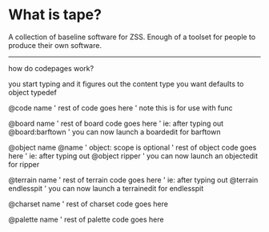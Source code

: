 # What is tape?

A collection of baseline software for ZSS.
Enough of a toolset for people to produce their own software.

----
how do codepages work?

you start typing and it figures out the content type you want
defaults to object typedef

@code name
' rest of code goes here
' note this is for use with func

@board name
' rest of board code goes here
' ie: after typing out @board:barftown
' you can now launch a boardedit for barftown

@object name
@name ' object: scope is optional
' rest of object code goes here
' ie: after typing out @object ripper
' you can now launch an objectedit for ripper

@terrain name
' rest of terrain code goes here
' ie: after typing out @terrain endlesspit
' you can now launch a terrainedit for endlesspit

@charset name
' rest of charset code goes here

@palette name
' rest of palette code goes here
